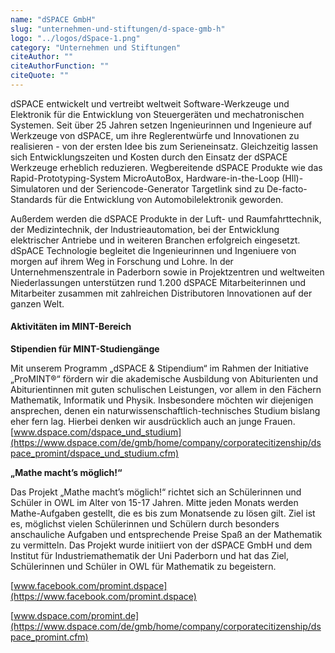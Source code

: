 ```yaml
---
name: "dSPACE GmbH"
slug: "unternehmen-und-stiftungen/d-space-gmb-h"
logo: "../logos/dSpace-1.png"
category: "Unternehmen und Stiftungen"
citeAuthor: ""
citeAuthorFunction: ""
citeQuote: ""
---
```


dSPACE entwickelt und vertreibt weltweit Software-Werkzeuge und Elektronik für die Entwicklung von Steuergeräten und mechatronischen Systemen. Seit über 25 Jahren setzen Ingenieurinnen und Ingenieure auf Werkzeuge von dSPACE, um ihre Reglerentwürfe und Innovationen zu realisieren - von der ersten Idee bis zum Serieneinsatz. Gleichzeitig lassen sich Entwicklungszeiten und Kosten durch den Einsatz der dSPACE Werkzeuge erheblich reduzieren. Wegbereitende dSPACE Produkte wie das Rapid-Prototyping-System MicroAutoBox, Hardware-in-the-Loop (Hll)-Simulatoren und der Seriencode-Generator Targetlink sind zu De-facto-Standards für die Entwicklung von Automobilelektronik geworden.

Außerdem werden die dSPACE Produkte in der Luft- und Raumfahrttechnik, der Medizintechnik, der lndustrieautomation, bei der Entwicklung elektrischer Antriebe und in weiteren Branchen erfolgreich eingesetzt. dSpACE Technologie begleitet die lngenieurinnen und Ingeniuere von morgen auf ihrem Weg in Forschung und Lohre. ln der Unternehmenszentrale in Paderborn sowie in Projektzentren und weltweiten Niederlassungen unterstützen rund 1.200 dSPACE Mitarbeiterinnen und Mitarbeiter zusammen mit zahlreichen Distributoren lnnovationen auf der ganzen Welt.

#### Aktivitäten im MINT-Bereich

**Stipendien für MINT-Studiengänge**

Mit unserem Programm „dSPACE & Stipendium“ im Rahmen der Initiative „ProMINT®“ fördern wir die akademische Ausbildung von Abiturienten und Abiturientinnen mit guten schulischen Leistungen, vor allem in den Fächern Mathematik, Informatik und Physik. Insbesondere möchten wir diejenigen ansprechen, denen ein naturwissenschaftlich-technisches Studium bislang eher fern lag. Hierbei denken wir ausdrücklich auch an junge Frauen. [www.dspace.com/dspace_und_studium](https://www.dspace.com/de/gmb/home/company/corporatecitizenship/dspace_promint/dspace_und_studium.cfm)

**„Mathe macht’s möglich!“**

Das Projekt „Mathe macht’s möglich!“ richtet sich an Schülerinnen und Schüler in OWL im Alter von 15-17 Jahren. Mitte jeden Monats werden  Mathe-Aufgaben gestellt, die es bis zum Monatsende zu lösen gilt. Ziel ist es, möglichst vielen Schülerinnen und Schülern durch besonders anschauliche Aufgaben und entsprechende Preise Spaß an der Mathematik zu vermitteln. Das Projekt wurde initiiert von der dSPACE GmbH und dem Institut für Industriemathematik der Uni Paderborn und hat das Ziel, Schülerinnen und Schüler in OWL für Mathematik zu begeistern.

[www.facebook.com/promint.dspace](https://www.facebook.com/promint.dspace)

[www.dspace.com/promint.de](https://www.dspace.com/de/gmb/home/company/corporatecitizenship/dspace_promint.cfm)
